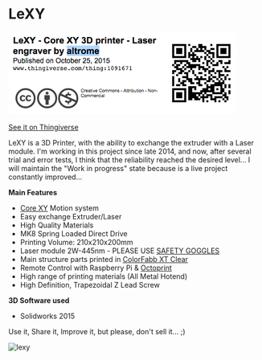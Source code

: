 # LeXY 

![lexy](LeXY-License.png)

[See it on Thingiverse](http://www.thingiverse.com/thing:1091671)


LeXY is a 3D Printer, with the ability to exchange the extruder with a Laser module. I'm working in this project since late 2014, and now, after several trial and error tests, I think that the reliability reached the desired level... I will maintain the "Work in progress" state because is a live project constantly improved... 

**Main Features**
* [Core XY](http://www.corexy.com) Motion system
* Easy exchange Extruder/Laser
* High Quality Materials
* MK8 Spring Loaded Direct Drive
* Printing Volume: 210x210x200mm
* Laser module 2W-445nm - PLEASE USE [SAFETY GOGGLES](http://odicforce.com/epages/05c54fb6-7778-4d36-adc0-0098b2af7c4e.sf/en_GB/?ObjectPath=/Shops/05c54fb6-7778-4d36-adc0-0098b2af7c4e/Products/OFL52)
* Main structure parts printed in [ColorFabb XT Clear](http://colorfabb.com/xt)
* Remote Control with Raspberry Pi & [Octoprint](http://octoprint.org)
* High range of printing materials (All Metal Hotend)
* High Definition, Trapezoidal Z Lead Screw

**3D Software used**
* Solidworks 2015

Use it, Share it, Improve it, but please, don't sell it... ;)

![lexy](http://thingiverse-production-new.s3.amazonaws.com/renders/19/48/f0/85/bf/IMG_1615_preview_featured.JPG)

